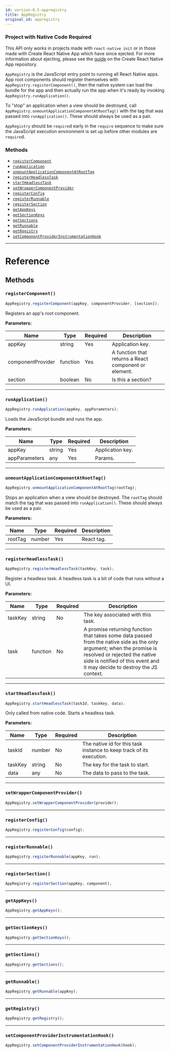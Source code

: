 ```yaml
---
id: version-0.5-appregistry
title: AppRegistry
original_id: appregistry
---
```


<div class="banner-crna-ejected">
  <h3>Project with Native Code Required</h3>
  <p>
    This API only works in projects made with <code>react-native init</code> or in those made with Create React Native App which have since ejected. For more information about ejecting, please see the <a href="https://github.com/react-community/create-react-native-app/blob/master/EJECTING.md" target="_blank">guide</a> on the Create React Native App repository.
  </p>
</div>

`AppRegistry` is the JavaScript entry point to running all React Native apps. App root components should register themselves with `AppRegistry.registerComponent()`, then the native system can load the bundle for the app and then actually run the app when it's ready by invoking `AppRegistry.runApplication()`.

To "stop" an application when a view should be destroyed, call `AppRegistry.unmountApplicationComponentAtRootTag()` with the tag that was passed into `runApplication()`. These should always be used as a pair.

`AppRegistry` should be `require`d early in the `require` sequence to make sure the JavaScript execution environment is set up before other modules are `require`d.

### Methods

* [`registerComponent`](appregistry.md#registercomponent)
* [`runApplication`](appregistry.md#runapplication)
* [`unmountApplicationComponentAtRootTag`](appregistry.md#unmountapplicationcomponentatroottag)
* [`registerHeadlessTask`](appregistry.md#registerheadlesstask)
* [`startHeadlessTask`](appregistry.md#startheadlesstask)
* [`setWrapperComponentProvider`](appregistry.md#setwrappercomponentprovider)
* [`registerConfig`](appregistry.md#registerconfig)
* [`registerRunnable`](appregistry.md#registerrunnable)
* [`registerSection`](appregistry.md#registersection)
* [`getAppKeys`](appregistry.md#getappkeys)
* [`getSectionKeys`](appregistry.md#getsectionkeys)
* [`getSections`](appregistry.md#getsections)
* [`getRunnable`](appregistry.md#getrunnable)
* [`getRegistry`](appregistry.md#getregistry)
* [`setComponentProviderInstrumentationHook`](appregistry.md#setcomponentproviderinstrumentationhook)

---

# Reference

## Methods

### `registerComponent()`

```javascript
AppRegistry.registerComponent(appKey, componentProvider, [section]);
```

Registers an app's root component.

**Parameters:**

| Name              | Type     | Required | Description                                           |
| ----------------- | -------- | -------- | ----------------------------------------------------- |
| appKey            | string   | Yes      | Application key.                                      |
| componentProvider | function | Yes      | A function that returns a React component or element. |
| section           | boolean  | No       | Is this a section?                                    |

---

### `runApplication()`

```javascript
AppRegistry.runApplication(appKey, appParameters);
```

Loads the JavaScript bundle and runs the app.

**Parameters:**

| Name          | Type   | Required | Description      |
| ------------- | ------ | -------- | ---------------- |
| appKey        | string | Yes      | Application key. |
| appParameters | any    | Yes      | Params.          |

---

### `unmountApplicationComponentAtRootTag()`

```javascript
AppRegistry.unmountApplicationComponentAtRootTag(rootTag);
```

Stops an application when a view should be destroyed. The `rootTag` should match the tag that was passed into `runApplication()`. These should always be used as a pair.

**Parameters:**

| Name    | Type   | Required | Description |
| ------- | ------ | -------- | ----------- |
| rootTag | number | Yes      | React tag.  |

---

### `registerHeadlessTask()`

```javascript
AppRegistry.registerHeadlessTask(taskKey, task);
```

Register a headless task. A headless task is a bit of code that runs without a UI.

**Parameters:**

| Name    | Type     | Required | Description                                                                                                                                                                                                                         |
| ------- | -------- | -------- | ----------------------------------------------------------------------------------------------------------------------------------------------------------------------------------------------------------------------------------- |
| taskKey | string   | No       | The key associated with this task.                                                                                                                                                                                                  |
| task    | function | No       | A promise returning function that takes some data passed from the native side as the only argument; when the promise is resolved or rejected the native side is notified of this event and it may decide to destroy the JS context. |

---

### `startHeadlessTask()`

```javascript
AppRegistry.startHeadlessTask(taskId, taskKey, data);
```

Only called from native code. Starts a headless task.

**Parameters:**

| Name    | Type   | Required | Description                                                          |
| ------- | ------ | -------- | -------------------------------------------------------------------- |
| taskId  | number | No       | The native id for this task instance to keep track of its execution. |
| taskKey | string | No       | The key for the task to start.                                       |
| data    | any    | No       | The data to pass to the task.                                        |

---

### `setWrapperComponentProvider()`

```javascript
AppRegistry.setWrapperComponentProvider(provider);
```

---

### `registerConfig()`

```javascript
AppRegistry.registerConfig(config);
```

---

### `registerRunnable()`

```javascript
AppRegistry.registerRunnable(appKey, run);
```

---

### `registerSection()`

```javascript
AppRegistry.registerSection(appKey, component);
```

---

### `getAppKeys()`

```javascript
AppRegistry.getAppKeys();
```

---

### `getSectionKeys()`

```javascript
AppRegistry.getSectionKeys();
```

---

### `getSections()`

```javascript
AppRegistry.getSections();
```

---

### `getRunnable()`

```javascript
AppRegistry.getRunnable(appKey);
```

---

### `getRegistry()`

```javascript
AppRegistry.getRegistry();
```

---

### `setComponentProviderInstrumentationHook()`

```javascript
AppRegistry.setComponentProviderInstrumentationHook(hook);
```
